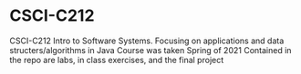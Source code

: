 # CSCI-C212
CSCI-C212 Intro to Software Systems. Focusing on applications and data structers/algorithms in Java
Course was taken Spring of 2021
Contained in the repo are labs, in class exercises, and the final project
